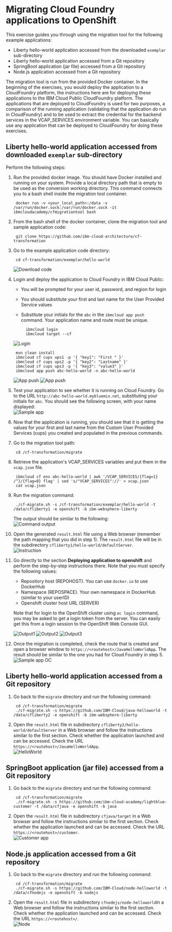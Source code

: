 # Migrating Cloud Foundry applications to OpenShift

This exercise guides you through using the migration tool for the following example applications:

- Liberty hello-world application accessed from the downloaded `exemplar` sub-directory
- Liberty hello-world application accessed from a Git repository
- SpringBoot application (jar file) accessed from a Git repository
- Node.js application accessed from a Git repository 

The migration tool is run from the provided Docker container.
In the beginning of the exercises, you would deploy the application to a CloudFoundry platform, the instructions here are for deploying these applications to the IBM Cloud Public CloudFoundry platform.
The applications that are deployed to CloudFoundry is used for two purposes, a comparison of the running application (validating that the application *do* run in CloudFoundry) and to be used to extract the credential for the backend services in the VCAP_SERVICES environment variable.
You can basically use any application that can be deployed to CloudFoundry for doing these exercises.

## Liberty hello-world application accessed from downloaded `exemplar` sub-directory

Perform the following steps:

1. Run the provided docker image. You should have Docker installed and running on your system. Provide a local directory path that is empty to be used as the conversion working directory. This command connects you to a bash shell inside the migration tool container.

		docker run -v <your_local_path>:/data -v /var/run/docker.sock:/var/run/docker.sock -it ibmcloudacademy/cfmigrationtool bash


2. From the bash shell of the docker container, clone the migration tool and sample application code:

		git clone https://github.com/ibm-cloud-architecture/cf-transformation

3. Go to the example application code directory:

		cd cf-transformation/exemplar/hello-world
	![Download code](images/001-docker.png)

4. Login and deploy the application to Cloud Foundry in IBM Cloud Public:
 
	- You will be prompted for your user id, password, and region for login 
	- You should substitute your first and last name for the User Provided Service values
	- Substitute your initials for the `abc` in the `ibmcloud app push` command. Your application name and route must be unique.

			ibmcloud login 
			ibmcloud target --cf

	![Login](images/002-cflogin.png)

		mvn clean install
		ibmcloud cf cups ups1 -p '{ "key1": "First " }'
		ibmcloud cf cups ups2 -p '{ "key2": "Lastname" }'
		ibmcloud cf cups ups3 -p '{ "key3": "value3" }'
		ibmcloud app push abc-hello-world -n abc-hello-world

	![App push](images/003-cups.png)
	![App push](images/003-cfpush.png)

5. Test your application to see whether it is running on Cloud Foundry. Go to the URL `http://abc-hello-world.mybluemix.net`, substituting your initials for `abc`. You should see the following screen, with your name displayed: <br> ![Sample app](images/004-sampleapp.png)

6. Now that the application is running, you should see that it is getting the values for your first and last name from the Custom User Provided Services (cups) you created and populated in the previous commands.

8. Go to the migration tool path:

		cd /cf-transformation/migrate

7. Retrieve the application's VCAP_SERVICES variables and put them in the `vcap.json` file.

		ibmcloud cf env abc-hello-world | awk '/VCAP_SERVICES/{flag=1} /^}/{flag=0} flag' | sed 's/"VCAP_SERVICES"://' > vcap.json
		cat vcap.json

9. Run the migration command:

		./cf-migrate.sh -s /cf-transformation/exemplar/hello-world -t /data/cfliberty1 -e openshift -b ibm-websphere-liberty

	The output should be similar to the following:<br>![Command output](images/006-convert.png)

10. Open the generated `result.html` file using a Web browser (remember the path mapping that you did in step 1). The `result.html` file will be in the subdirectory `cfliberty1/hello-world/defaultServer`.<br>![Instruction](images/007-result.png)

10. Go directly to the section **Deploying application to openshift** and perform the step-by-step instructions there. Note that you must specify the following values:

	- Repository host (REPOHOST). You can use `docker.io` to use DockerHub
	- Namespace (REPOSPACE). Your own namespace in DockerHub (similar to your userID)
	- Openshift cluster host URL (SERVER)

	Note that for login to the OpenShift cluster using `oc login` command, you may be asked to get a login token from the server. You can easily get this from a login session to the OpenShift Web Console GUI.

	![Output1](images/007-1-output.png)
	![Output2](images/007-2-output.png)
	![Output3](images/007-3-output.png)


11. Once the migration is completed, check the route that is created and open a browser window to `https://<routehost>/JavaHelloWorldApp`. The result should be similar to the one you had for Cloud Foundry in step 5.<br>![Sample app OC](images/008-sampleapp.png)

## Liberty hello-world application accessed from a Git repository

1. Go back to the `migrate` directory and run the following command:

		cd /cf-transformation/migrate
		./cf-migrate.sh -s https://github.com/IBM-Cloud/java-helloworld -t /data/cfliberty2 -e openshift -b ibm-websphere-liberty

2. Open the `result.html` file in subdirectory `cfliberty2/hello-world/defaultServer` in a Web browser and follow the instructions similar to the first section. Check whether the application launched and can be accessed. Check the URL `https://<routehost>/JavaHelloWorldApp`.<br>![HelloWorld](images/liberty2.png)

## SpringBoot application (jar file) accessed from a Git repository


1. Go back to the `migrate` directory and run the following command:

		cd /cf-transformation/migrate
		./cf-migrate.sh -s https://github.com/ibm-cloud-academy/lightblue-customer -t /data/cfjava -e openshift -b java

2. Open the `result.html` file in subdirectory `cfjava/target` in a Web browser and follow the instructions similar to the first section. Check whether the application launched and can be accessed. Check the URL `https://<routehost>/customer`. <br>![Customer app](images/customer.png)


## Node.js application accessed from a Git repository


1. Go back to the `migrate` directory and run the following command:

		cd /cf-transformation/migrate
		./cf-migrate.sh -s https://github.com/IBM-Cloud/node-helloworld -t /data/cfnodejs -e openshift -b nodejs

2. Open the `result.html` file in subdirectory `cfnodejs/node-helloworld`in a Web browser and follow the instructions similar to the first section. Check whether the application launched and can be accessed. Check the URL `https://<routehost>/`.<br>![Node](images/nodehello.png)



